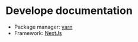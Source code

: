 # Develope documentation
- Package manager: [yarn](https://yarnpkg.com/)
- Framework: [NextJs](https://nextjs.org/)